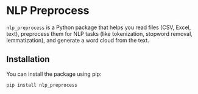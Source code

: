 # NLP Preprocess

`nlp_preprocess` is a Python package that helps you read files (CSV, Excel, text), preprocess them for NLP tasks (like tokenization, stopword removal, lemmatization), and generate a word cloud from the text.

## Installation

You can install the package using pip:

```bash
pip install nlp_preprocess
